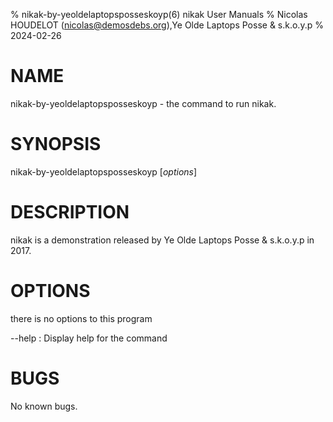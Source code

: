 % nikak-by-yeoldelaptopsposseskoyp(6) nikak User Manuals
% Nicolas HOUDELOT (nicolas@demosdebs.org),Ye Olde Laptops Posse & s.k.o.y.p
% 2024-02-26

# NAME
nikak-by-yeoldelaptopsposseskoyp - the command to run nikak.

# SYNOPSIS
nikak-by-yeoldelaptopsposseskoyp [*options*]

# DESCRIPTION
nikak is a demonstration released by Ye Olde Laptops Posse & s.k.o.y.p in 2017.

# OPTIONS
there is no options to this program

\--help
:   Display help for the command

# BUGS
No known bugs.
